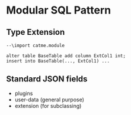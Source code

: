 # Modular SQL Pattern

## Type Extension

    --\import catme.module

    alter table BaseTable add column ExtCol1 int;
    insert into BaseTable(..., ExtCol1) ...

## Standard JSON fields

  - plugins
  - user-data (general purpose)
  - extension (for subclassing)
